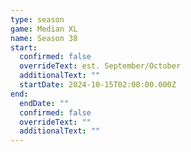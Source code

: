 ```yaml
---
type: season
game: Median XL
name: Season 38
start:
  confirmed: false
  overrideText: est. September/October
  additionalText: ""
  startDate: 2024-10-15T02:00:00.000Z
end:
  endDate: ""
  confirmed: false
  overrideText: ""
  additionalText: ""
---
```


